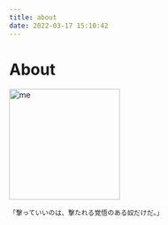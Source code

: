 ```yaml
---
title: about
date: 2022-03-17 15:10:42
---
```


# About

<img src="/images/me.png" alt="me" style="width:200px"/>

`「撃っていいのは、撃たれる覚悟のある奴だけだ。」`
